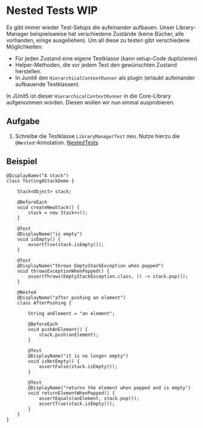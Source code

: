 # Nested Tests WIP

Es gibt immer wieder Test-Setups die aufeinander aufbauen. Unser Library-Manager beispielsweise hat verschiedene Zustände (keine Bücher, alle vorhanden, einige ausgeliehen). Um all diese zu testen gibt verschiedene Möglichkeiten:

- Für jeden Zustand eine eigene Testklasse (kann setup-Code duplizieren)
- Helper-Methoden, die vor jedem Test den gewünschten Zustand herstellen.
- In Junit4 den ``HierarchicalContextRunner`` als plugin (erlaubt aufeinander aufbauende Testklassen)

In JUnit5 ist dieser ``HierarchicalContextRunner`` in die Core-Library aufgenommen worden. Diesen wollen wir nun einmal ausprobieren.

## Aufgabe

1) Schreibe die Testklasse ``LibraryManagerTest`` neu. Nutze hierzu die ``@Nested``-Annotation. [NestedTests](https://junit.org/junit5/docs/current/user-guide/#writing-tests-nested)

## Beispiel

```
@DisplayName("A stack")
class TestingAStackDemo {

	Stack<Object> stack;

	@BeforeEach
	void createNewStack() {
		stack = new Stack<>();
	}

	@Test
	@DisplayName("is empty")
	void isEmpty() {
		assertTrue(stack.isEmpty());
	}

	@Test
	@DisplayName("throws EmptyStackException when popped")
	void throwsExceptionWhenPopped() {
		assertThrows(EmptyStackException.class, () -> stack.pop());
	}

	@Nested
	@DisplayName("after pushing an element")
	class AfterPushing {

		String anElement = "an element";

		@BeforeEach
		void pushAnElement() {
			stack.push(anElement);
		}

		@Test
		@DisplayName("it is no longer empty")
		void isNotEmpty() {
			assertFalse(stack.isEmpty());
		}

		@Test
		@DisplayName("returns the element when popped and is empty")
		void returnElementWhenPopped() {
			assertEquals(anElement, stack.pop());
			assertTrue(stack.isEmpty());
		}
	}
}

```
